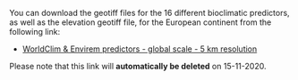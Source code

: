 You can download the geotiff files for the 16 different bioclimatic predictors, as well as the elevation geotiff file, for the European continent from the following link:

- [WorldClim & Envirem predictors - global scale - 5 km resolution](https://transferxl.com/08vXq9N31YGR5F)

Please note that this link will **automatically be deleted** on 15-11-2020.
